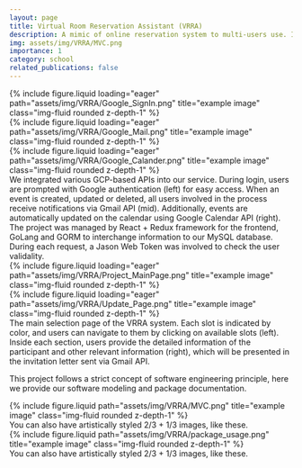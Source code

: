 ```yaml
---
layout: page
title: Virtual Room Reservation Assistant (VRRA)
description: A mimic of online reservation system to multi-users use. Integrated with Google Authentication API and Google Calander API. This is the final project of Software Engineering CS3025.
img: assets/img/VRRA/MVC.png
importance: 1
category: school
related_publications: false
---
```

<style>
.zoom-overlay {
  position: fixed;
  top: 50%;
  left: 50%;
  transform: translate(-50%, -50%);
  width: 80%;
  height: 80%;
  background: rgba(0, 0, 0, 0);
  z-index: 1000;
  display: flex;
  justify-content: center;
  align-items: center;
  opacity: 0;
  visibility: hidden;
  transition: opacity 0.3s ease, visibility 0.3s;
  pointer-events: none;
}

.zoom-overlay img {
  max-width: 100%;
  max-height: 100%;
  object-fit: contain;
  transform: scale(0.9);
  transition: transform 0.3s ease;
}

.zoom-container:hover + .zoom-overlay,
.zoom-overlay:hover {
  opacity: 1;
  visibility: visible;
}

.zoom-container:hover + .zoom-overlay img,
.zoom-overlay:hover img {
  transform: scale(1);
}
</style>

<!-- Add this right before your closing body tag -->
<script>
document.addEventListener('DOMContentLoaded', function() {
  function setupZoomImages() {
    const images = document.querySelectorAll('.img-fluid:not(.zoom-ready)');
    
    images.forEach(img => {
      // Mark image as processed
      img.classList.add('zoom-ready');
      
      // Create wrapper structure
      const wrapper = document.createElement('div');
      wrapper.style.position = 'relative';
      
      // Create container
      const container = document.createElement('div');
      container.className = 'zoom-container';
      
      // Create overlay
      const overlay = document.createElement('div');
      overlay.className = 'zoom-overlay';
      const zoomImg = document.createElement('img');
      zoomImg.src = img.src;
      overlay.appendChild(zoomImg);
      
      // Setup DOM structure
      const originalParent = img.parentNode;
      originalParent.insertBefore(wrapper, img);
      container.appendChild(img);
      wrapper.appendChild(container);
      wrapper.appendChild(overlay);
    });
  }

  // Setup initial images
  setupZoomImages();

  // Setup mutation observer for dynamically added images
  const observer = new MutationObserver(function(mutations) {
    mutations.forEach(function(mutation) {
      if (mutation.addedNodes.length) {
        setupZoomImages();
      }
    });
  });

  observer.observe(document.body, {
    childList: true,
    subtree: true
  });
});
</script>

<div class="row">
    <div class="col-sm mt-3 mt-md-0">
        {% include figure.liquid loading="eager" path="assets/img/VRRA/Google_SignIn.png" title="example image" class="img-fluid rounded z-depth-1" %}
    </div>
    <div class="col-sm mt-3 mt-md-0">
        {% include figure.liquid loading="eager" path="assets/img/VRRA/Google_Mail.png" title="example image" class="img-fluid rounded z-depth-1" %}
    </div>
    <div class="col-sm mt-3 mt-md-0">
        {% include figure.liquid loading="eager" path="assets/img/VRRA/Google_Calander.png" title="example image" class="img-fluid rounded z-depth-1" %}
    </div>
</div>
<div class="caption">
    We integrated various GCP-based APIs into our service. During login, users are prompted with Google authentication (left) for easy access. When an event is created, updated or deleted, all users involved in the process receive notifications via Gmail API (mid). Additionally, events are automatically updated on the calendar using Google Calendar API (right).
</div>
The project was managed by React + Redux framework for the frontend, GoLang and GORM to interchange information to our MySQL database. During each request, a Jason Web Token was involved to check the user validality.
<div class="row">
    <div class="col-sm mt-3 mt-md-0">
        {% include figure.liquid loading="eager" path="assets/img/VRRA/Project_MainPage.png" title="example image" class="img-fluid rounded z-depth-1" %}
    </div>
    <div class="col-sm mt-3 mt-md-0">
        {% include figure.liquid loading="eager" path="assets/img/VRRA/Update_Page.png" title="example image" class="img-fluid rounded z-depth-1" %}
    </div>
</div>
<div class="caption">
    The main selection page of the VRRA system. Each slot is indicated by color, and users can navigate to them by clicking on available slots (left). Inside each section, users provide the detailed information of the participant and other relevant information (right), which will be presented in the invitation letter sent via Gmail API.
</div>

This project follows a strict concept of software engineering principle, here we provide our software modeling and package documentation.

<div class="row">
    <div class="col-sm mt-3 mt-md-0">
        {% include figure.liquid path="assets/img/VRRA/MVC.png" title="example image" class="img-fluid rounded z-depth-1" %}
    </div>
</div>
<div class="caption">
    You can also have artistically styled 2/3 + 1/3 images, like these.
</div>
<div class="row">
    <div class="col-sm mt-3 mt-md-0">
        {% include figure.liquid path="assets/img/VRRA/package_usage.png" title="example image" class="img-fluid rounded z-depth-1" %}
    </div>
</div>
<div class="caption">
    You can also have artistically styled 2/3 + 1/3 images, like these.
</div>


